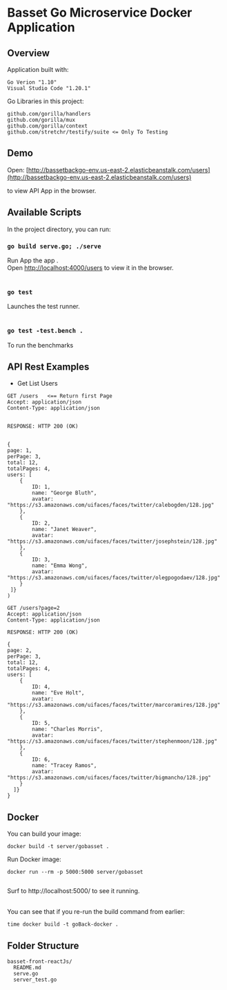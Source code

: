 # Basset Go Microservice Docker Application


## Overview

Application built with:

```
Go Verion "1.10"
Visual Studio Code "1.20.1"

```

Go Libraries in this project:

```
github.com/gorilla/handlers
github.com/gorilla/mux
github.com/gorilla/context
github.com/stretchr/testify/suite <= Only To Testing 

```

## Demo

Open: [http://bassetbackgo-env.us-east-2.elasticbeanstalk.com/users](http://bassetbackgo-env.us-east-2.elasticbeanstalk.com/users) 

to view API App in the browser.


## Available Scripts

In the project directory, you can run:

### `go build serve.go; ./serve`

Run App the app .<br>
Open [http://localhost:4000/users](http://localhost:4000/users) to view it in the browser.<br><br>



### `go test`

Launches the test runner.<br><br>



### `go test -test.bench .`

To run the benchmarks


## API Rest Examples

- Get List Users

```
GET /users   <== Return first Page
Accept: application/json
Content-Type: application/json


RESPONSE: HTTP 200 (OK)


{
page: 1,
perPage: 3,
total: 12,
totalPages: 4,
users: [
	{
		ID: 1,
		name: "George Bluth",
		avatar: "https://s3.amazonaws.com/uifaces/faces/twitter/calebogden/128.jpg"
	},
	{
		ID: 2,
		name: "Janet Weaver",
		avatar: "https://s3.amazonaws.com/uifaces/faces/twitter/josephstein/128.jpg"
	},
	{
		ID: 3,
		name: "Emma Wong",
		avatar: "https://s3.amazonaws.com/uifaces/faces/twitter/olegpogodaev/128.jpg"
	}
 ]}
)
```

```
GET /users?page=2
Accept: application/json
Content-Type: application/json

RESPONSE: HTTP 200 (OK)

{
page: 2,
perPage: 3,
total: 12,
totalPages: 4,
users: [
	{
		ID: 4,
		name: "Eve Holt",
		avatar: "https://s3.amazonaws.com/uifaces/faces/twitter/marcoramires/128.jpg"
	},
	{
		ID: 5,
		name: "Charles Morris",
		avatar: "https://s3.amazonaws.com/uifaces/faces/twitter/stephenmoon/128.jpg"
	},
	{
		ID: 6,
		name: "Tracey Ramos",
		avatar: "https://s3.amazonaws.com/uifaces/faces/twitter/bigmancho/128.jpg"
	}
  ]}
}

```


## Docker

You can build your image:

```
docker build -t server/gobasset .

```

 Run Docker image:
 
```
docker run --rm -p 5000:5000 server/gobasset


```
Surf to http://localhost:5000/ to see it running. <br/><br/>




You can see that if you re-run the build command from earlier:
 
```
time docker build -t goBack-docker .

```

## Folder Structure

```
basset-front-reactJs/
  README.md
  serve.go
  server_test.go
 
```


